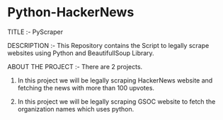 # Python-HackerNews
TITLE :- PyScraper


DESCRIPTION :- This Repository contains the Script to legally scrape websites using Python and BeautifullSoup Library.

ABOUT THE PROJECT :- There are 2 projects.
    
   1. In this project we will be legally scraping HackerNews website and fetching the news with more than 100 upvotes.

   2. In this project we will be legally scraping GSOC website to fetch the organization names which uses python.
